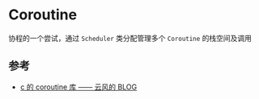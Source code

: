 # Coroutine

协程的一个尝试，通过 `Scheduler` 类分配管理多个 `Coroutine` 的栈空间及调用

## 参考

- [c 的 coroutine 库 —— 云风的 BLOG](https://blog.codingnow.com/2012/07/c_coroutine.html)

